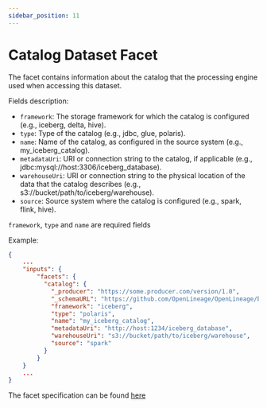 ```yaml
---
sidebar_position: 11
---
```


# Catalog Dataset Facet

The facet contains information about the catalog that the processing engine
used when accessing this dataset.

Fields description:
- `framework`: The storage framework for which the catalog is configured (e.g., iceberg, delta, hive).
- `type`: Type of the catalog (e.g., jdbc, glue, polaris).
- `name`: Name of the catalog, as configured in the source system (e.g., my_iceberg_catalog).
- `metadataUri`: URI or connection string to the catalog, if applicable (e.g., jdbc:mysql://host:3306/iceberg_database).
- `warehouseUri`: URI or connection string to the physical location of the data that the catalog describes (e.g., s3://bucket/path/to/iceberg/warehouse).
- `source`: Source system where the catalog is configured (e.g., spark, flink, hive).

`framework`, `type` and `name` are required fields

Example:

```json
{
    ...
    "inputs": {
        "facets": {
          "catalog": {
            "_producer": "https://some.producer.com/version/1.0",
            "_schemaURL": "https://github.com/OpenLineage/OpenLineage/blob/main/spec/facets/CatalogDatasetFacet.json",
            "framework": "iceberg",
            "type": "polaris",
            "name": "my_iceberg_catalog",
            "metadataUri": "http://host:1234/iceberg_database",
            "warehouseUri": "s3://bucket/path/to/iceberg/warehouse",
            "source": "spark"
          }
        }
    }
    ...
}
```


The facet specification can be found [here](https://openlineage.io/spec/facets/1-0-0/CatalogDatasetFacet.json)